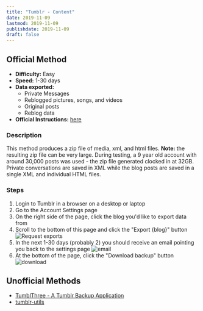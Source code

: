 ```yaml
---
title: "Tumblr - Content"
date: 2019-11-09
lastmod: 2019-11-09
publishdate: 2019-11-09
draft: false
---
```


##  Official Method

* **Difficulty:** Easy
* **Speed:** 1-30 days
* **Data exported:**
	* Private Messages
	* Reblogged pictures, songs, and videos
	* Original posts
	* Reblog data
* **Official Instructions:** [here](https://tumblr.zendesk.com/hc/en-us/articles/360005118894-Export-your-blog)

### Description

This method produces a zip file of media, xml, and html files. **Note:** the resulting zip file can be very large. During testing, a 9 year old account with around 30,000 posts was used - the zip file generated clocked in at 32GB. Private conversations are saved in XML while the blog posts are saved in a single XML and individual HTML files.

### Steps

1. Login to Tumblr in a browser on a desktop or laptop
1. Go to the Account Settings page
1. On the right side of the page, click the blog you'd like to export data from
1. Scroll to the bottom of this page and click the "Export {blog}" button
	![Request exports](/images/tumblr_content_export.png)
1. In the next 1-30 days (probably 2) you should receive an email pointing you back to the settings page
	![email](/images/tumblr_content_email.png)
1. At the bottom of the page, click the "Download backup" button
	![download](/images/tumblr_content_download.png)


## Unofficial Methods

* [TumblThree - A Tumblr Backup Application](https://www.jzab.de/content/tumblthree)
* [tumblr-utils](https://github.com/bbolli/tumblr-utils/)
